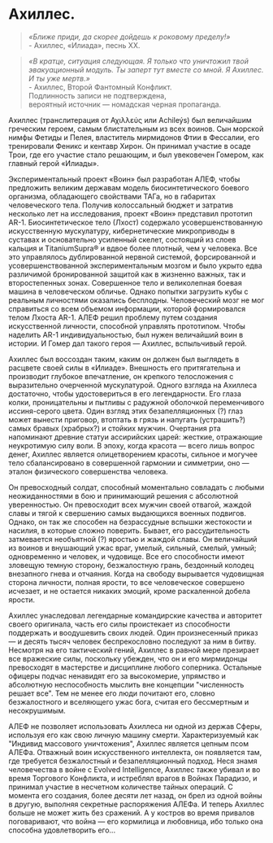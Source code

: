 # Ахиллес.

> _«Ближе приди, да скорее дойдешь к роковому пределу!»_  
>                                                                         - Ахиллес, «Илиада», песнь ХХ.

> _«В кратце, ситуация следующая. Я только что уничтожил твой эвакуационный модуль. Ты заперт тут вместе со мной. Я Ахиллес. И ты уже мертв.»_  
>                                                                         - Ахиллес, Второй Фантомный Конфликт.  
>                                                                           Подлинность записи не подтверждена,  
>                                                                           вероятный источник — номадская черная пропаганда.

Ахиллес \(транслитерация от Αχιλλεύς или Achileýs\) был величайшим греческим героем, самым блистательным из всех воинов. Сын морской нимфы Фетиды и Пелея, властитель мирмидонов Фтии в Фессалии, его тренировали Феникс и кентавр Хирон. Он принимал участие в осаде Трои, где его участие стало решающим, и был увековечен Гомером, как главный герой «Илиады».

Экспериментальный проект «Воин» был разработан АЛЕФ, чтобы предложить великим державам модель биосинтетического боевого организма, обладающего свойствами ТАГа, но в габаритах человеческого тела. Получив колоссальный бюджет и затратив несколько лет на исследования, проект «Воин» представил прототип AR-1. Биосинтетическое тело \(Лхост\) содержало усовершенствованную искусственную мускулатуру, кибернетические микроприводы в суставах и основательно усиленный скелет, состоящий из слоев кальция и TitaniumSupra® и вдвое более плотный, чем у человека. Все это управлялось дублированной нервной системой, форсированной и усовершенствованной экспериментальным мозгом и было укрыто едва различимой бронированной защитой как в жизненно важных, так и второстепенных зонах. Совершенное тело и великолепная боевая машина в человеческом обличье. Однако попытки загрузить кубы с реальным личностями оказались бесплодны. Человеческий мозг не мог справиться со всем объемом информации, которой формировался телом Лхоста AR-1. АЛЕФ решил проблему путем создания искусственной личности, способной управлять прототипом. Чтобы наделить AR-1 индивидуальностью, был нужен величайший воин в истории. И Гомер дал такого героя — Ахиллес, вспыльчивый герой.

Ахиллес был воссоздан таким, каким он должен был выглядеть в расцвете своей силы в «Илиаде». Внешность его притягательна и производит глубокое впечатление, он крепкого телосложения с выразительно очерченной мускулатурой. Одного взгляда на Ахиллеса достаточно, чтобы удостовериться в его легендарности. Его глаза колки, проницательны и пытливы с радужной оболочкой переменчивого иссиня-серого цвета. Один взгляд этих безапелляционных \(?\) глаз может вынести приговор, втоптать в грязь и напугать \(устрашить?\) самых бравых \(храбрых?\) и стойких мужчин. Очертания рта напоминают древние статуи ассирийских царей: жесткие, отражающие неукротимую силу воли. В эпоху, когда красота — всего лишь вопрос денег, Ахиллес является олицетворением красоты, сильное и могучее тело сбалансировано в совершенной гармонии и симметрии, оно — эталон физического совершенства человека.

Он превосходный солдат, способный моментально совладать с любыми неожиданностями в бою и принимающий решения с абсолютной уверенностью. Он превосходит всех мужчин своей отвагой, жаждой славы и тягой к свершению самых выдающихся военных подвигов. Однако, он так же способен на безрассудные вспышки жестокости и насилия, в которые сложно поверить. Бывает, его рассудительность затмевается необъятной \(?\) яростью и жаждой славы. Он величайший из воинов и внушающий ужас враг, умелый, сильный, смелый, умный; одновременно и человек, и чудовище. Все его способности имеют зловещую темную сторону, безжалостную грань, бездонный колодец внезапного гнева и отчаяния. Когда на свободу вырывается чудовищная сторона личности, полная ярости, то все человеческое совершено исчезает, и не остается никаких эмоций, кроме раскаленной добела ярости.

Ахиллес унаследовал легендарные командирские качества и авторитет своего оригинала, часть его силы проистекает из способности поддержать и воодушевить своих людей. Один произнесенный приказ — и десять тысяч человек беспрекословно последуют за ним в битву. Несмотря на его тактический гений, Ахиллес в равной мере презирает все вражеские силы, поскольку убежден, что он и его мирмидонцы превосходят в мастерстве и дисциплине любого соперника. Остальные офицеры подчас ненавидят его за высокомерие, упрямство и абсолютную неспособность мыслить вне концепции "численность решает все". Тем не менее его люди почитают его, словно безжалостного и вселяющего ужас бога, считая его бессмертным и несокрушимым.

АЛЕФ не позволяет использовать Ахиллеса ни одной из держав Сферы, используя его как свою личную машину смерти. Характеризуемый как "Индивид массового уничтожения", Ахиллес является цепным псом АЛЕФа. Отважный воин искусственного интеллекта, он появляется там, где требуется безжалостный и безапелляционный подход. Неся знамя человечества в войне с Evolved Intelligence, Ахиллес также убивал и во время Торгового Конфликта, и истреблял врагов в Войнах Парадизо, и принимал участие в несчетном количестве тайных операций. С момента его создания, более десяти лет назад, он брел из одной войны в другую, выполняя секретные распоряжения АЛЕФа. И теперь Ахиллес больше не может жить без сражений. А у костров во время привалов поговаривают, что война — его кормилица и любовница, ибо только она способна удовлетворить его...

